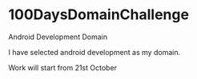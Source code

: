 # 100DaysDomainChallenge
Android Development Domain

I have selected android development as my domain.

Work will start from 21st October
